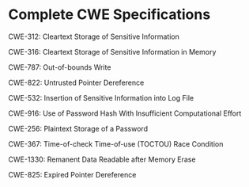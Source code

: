 

# Complete CWE Specifications

CWE-312: Cleartext Storage of Sensitive Information

CWE-316: Cleartext Storage of Sensitive Information in Memory

CWE-787: Out-of-bounds Write

CWE-822: Untrusted Pointer Dereference

CWE-532: Insertion of Sensitive Information into Log File

CWE-916: Use of Password Hash With Insufficient Computational Effort

CWE-256: Plaintext Storage of a Password

CWE-367: Time-of-check Time-of-use (TOCTOU) Race Condition

CWE-1330: Remanent Data Readable after Memory Erase

CWE-825: Expired Pointer Dereference